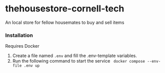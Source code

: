 # thehousestore-cornell-tech
An local store for fellow housemates to buy and sell items


### Installation

Requires Docker

1. Create a file named `.env` and fill the .env-template variables.
2. Run the following command to start the service
``` docker compose --env-file .env up```
